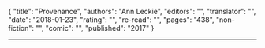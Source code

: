 {
"title": "Provenance",
"authors": "Ann Leckie",
"editors": "",
"translator": "",
"date": "2018-01-23",
"rating": "",
"re-read": "",
"pages": "438",
"non-fiction": "",
"comic": "",
"published": "2017"
}

---
